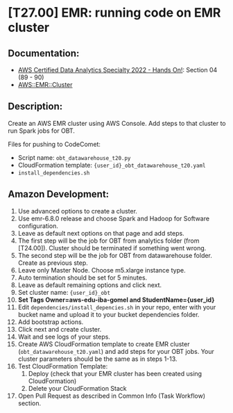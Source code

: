 # [T27.00] EMR: running code on EMR cluster

## Documentation:

- [AWS Certified Data Analytics Specialty 2022 - Hands On!](https://www.udemy.com/course/aws-data-analytics/): Section 04 (89 - 90)
- [AWS::EMR::Cluster](https://docs.aws.amazon.com/AWSCloudFormation/latest/UserGuide/aws-resource-elasticmapreduce-cluster.html)

## Description:

Create an AWS EMR cluster using AWS Console. Add steps to that cluster to run Spark jobs for OBT.

Files for pushing to CodeComet:

- Script name: `obt_datawarehouse_t20.py`
- CloudFormation template: `{user_id}_obt_datawarehouse_t20.yaml`
- `install_dependencies.sh`

## Amazon Development:

1. Use advanced options to create a cluster.
2. Use emr-6.8.0 release and choose Spark and Hadoop for Software configuration.
3. Leave as default next options on that page and add steps.
4. The first step will be the job for OBT from analytics folder (from [T24.00]). Cluster should be terminated if something went wrong.
5. The second step will be the job for OBT from datawarehouse folder. Create as previous step.
6. Leave only Master Node. Choose m5.xlarge instance type.
7. Auto termination should be set for 5 minutes.
8. Leave as default remaining options and click next.
9. Set cluster name: `{user_id}_obt`
10. **Set Tags Owner=aws-edu-iba-gomel and StudentName={user_id}**
11. Edit `dependencies/install_depencies.sh` in your repo, enter with your bucket name and upload it to your bucket dependencies folder.
12. Add bootstrap actions.
13. Click next and create cluster.
14. Wait and see logs of your steps.
15. Create AWS CloudFormation template to create EMR cluster (`obt_datawarehouse_t20.yaml`) and add steps for your OBT jobs. Your cluster parameters should be the same as in steps 1-13.
16. Test CloudFormation Template:
    1. Deploy (check that your EMR cluster has been created using CloudFormation)
    2. Delete your CloudFormation Stack
17. Open Pull Request as described in Common Info (Task Workflow) section.